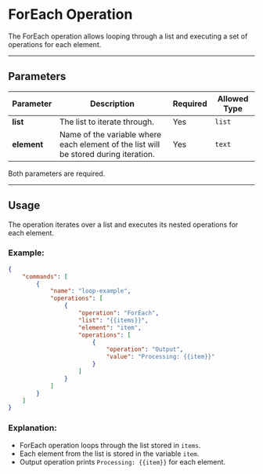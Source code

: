 # ForEach Operation

The ForEach operation allows looping through a list and executing a set of operations for each element.

---

## Parameters

| Parameter  | Description | Required | Allowed Type |
|------------|-------------|----------|--------------|
| **list**   | The list to iterate through. | Yes | `list`        |
| **element** | Name of the variable where each element of the list will be stored during iteration. | Yes | `text`       |

Both parameters are required.

---

## Usage

The operation iterates over a list and executes its nested operations for each element.

### Example:
```json
{
    "commands": [
        {
            "name": "loop-example",
            "operations": [
                {
                    "operation": "ForEach",
                    "list": "{{items}}",
                    "element": "item",
                    "operations": [
                        {
                            "operation": "Output",
                            "value": "Processing: {{item}}"
                        }
                    ]
                }
            ]
        }
    ]
}
```

### Explanation:
- ForEach operation loops through the list stored in `items`.
- Each element from the list is stored in the variable `item`.
- Output operation prints `Processing: {{item}}` for each element.
